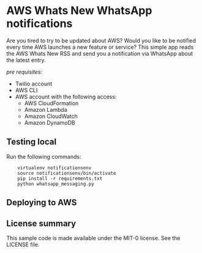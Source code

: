 # AWS Whats New WhatsApp notifications
Are you tired to try to be updated about AWS? Would you like to be notified every time AWS launches a new feature or service? This simple app reads the AWS Whats New RSS and send you a notification via WhatsApp about the latest entry.

_pre requisites:_
* Twilio account
* AWS CLI
* AWS account with the following access:
    * AWS CloudFormation
    * Amazon Lambda
    * Amazon CloudWatch
    * Amazon DynamoDB

## Testing local
Run the following commands:
```
    virtualenv notificationsenv
    source notificationsenv/bin/activate
    pip install -r requirements.txt
    python whatsapp_messaging.py
```

## Deploying to AWS

## License summary
This sample code is made available under the MIT-0 license. See the LICENSE file.
